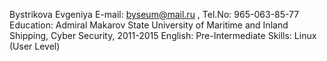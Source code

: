 Bystrikova Evgeniya
E-mail: byseum@mail.ru , Tel.No: 965-063-85-77
Education: Admiral Makarov State University of Maritime and Inland Shipping, Cyber Security, 2011-2015
English: Pre-Intermediate
Skills: Linux (User Level)
